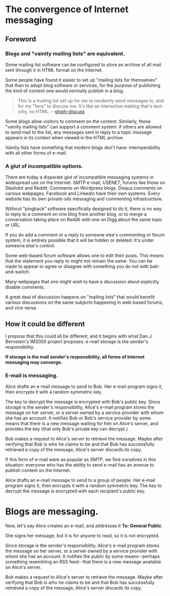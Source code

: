 # The convergence of Internet messaging

## Foreword

### Blogs and "vainity mailing lists" are equivalent.

Some mailing list software can be configured to store an archive of all mail sent through it in HTML format on the Internet.

Some people have found it easier to set up "mailing lists for themselves" that than to adopt blog software or services, for the purpose of publishing the kind of content one would normally publish in a blog.

> This is a mailing list set up for me to randomly send messages to, and for my "fans" to discuss me. It's like an interactive weblog that's text-only, no HTML. --[glyph-discuss]

[glyph-discuss]: http://twistedmatrix.com/cgi-bin/mailman/listinfo/glyph-discuss

Some blogs allow visitors to comment on the content. Similarly, these "vainity mailing lists" can support a comment system: if others are allowed to send mail to the list, any messages sent in reply to a topic message appears in its context when viewed in the HTML archive.

Vainity lists have something that modern blogs don't have: interoperability with all other forms of e-mail.

### A glut of incompatible options.

There are today a disparate glut of incompatible messaging systems in widespread use on the Internet. SMTP e-mail, USENET, forums like those on Slashdot and Reddit. Comments on Wordpress blogs. Disqus comments on various webpages. Facebook and Linkedin have their own systems. Every website has its own private-silo messaging and commenting infrastructure.

Without "pingback" software specifically designed to do it, there is no way to reply to a comment on one blog from another blog, or to merge a conversation taking place on Reddit with one on Digg about the same topic or URL.

If you do add a comment or a reply to someone else's commenting or forum system, it is entirely possible that it will be hidden or deleted. It's under someone else's control.

Some web-based forum software allows one to edit their posts. This means that the statement you reply to might not remain the same. You can be made to appear to agree or disagree with something you do not with bait-and-switch.

Many webpages that one might wish to have a discussion about explicitly disable comments.

A great deal of discussion happens on "mailing lists" that would benefit various discussions on the same subjects happening in web-based forums, and vice versa.

## How it could be different

I propose that this could all be different, and it begins with what Dan J. Bernstein's IM2000 project proposes: e-mail storage is the sender's responsibility.

**If storage is the mail sender's responsibility, all forms of Internet messaging may converge.**

### E-mail is messaging.

Alice drafts an e-mail message to send to Bob. Her e-mail program signs it, then encrypts it with a random symmetric key.

The key to decrypt the message is encrypted with Bob's public key. Since storage is the sender's responsibility, Alice's e-mail program stores the message on her server, or a server owned by a service provider with whom she has an account. It notifies Bob or Bob's service provider by some means that there is a new message waiting for him on Alice's server, and provides the key (that only Bob's private key can decrypt.)

Bob makes a request to Alice's server to retrieve the message. Maybe after verifying that Bob is who he claims to be and that Bob has successfully retrieved a copy of the message, Alice's server discards its copy.

If this form of e-mail were as popular as SMTP, we find ourselves in this situation: everyone who has the ability to send e-mail has an avenue to publish content on the Internet.

Alice drafts an e-mail message to send to a group of people. Her e-mail program signs it, then encrypts it with a random symmetric key. The key to decrypt the message is encrypted with each recipient's public key.

# Blogs are messaging.

Now, let's say Alice creates an e-mail, and addresses it **To: General Public**.

She signs her message, but it is for anyone to read, so it is not encrypted.

Since storage is the sender's responsibility, Alice's e-mail program stores the message on her server, or a server owned by a service provider with whom she has an account. It notifies the public by some means--perhaps something resembling an RSS feed--that there is a new message available on Alice's server.

Bob makes a request to Alice's server to retrieve the message. Maybe after verifying that Bob is who he claims to be and that Bob has successfully retrieved a copy of the message, Alice's server discards its copy.


